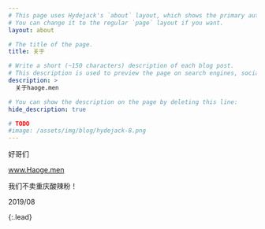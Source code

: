 ```yaml
---
# This page uses Hydejack's `about` layout, which shows the primary author's picture and about text at the top.
# You can change it to the regular `page` layout if you want.
layout: about

# The title of the page.
title: 关于

# Write a short (~150 characters) description of each blog post.
# This description is used to preview the page on search engines, social media, etc.
description: >
  关于haoge.men

# You can show the description on the page by deleting this line:
hide_description: true

# TODO
#image: /assets/img/blog/hydejack-8.png
---
```


好哥们

www.Haoge.men

我们不卖重庆酸辣粉！

2019/08

{:.lead}


